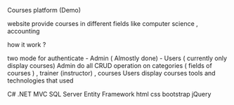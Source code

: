 Courses platform (Demo)

website provide courses in different fields like computer science , accounting

how it work ?

two mode for authenticate - Admin ( Almostly done) - Users ( currently only display courses)
Admin do all CRUD operation on categories ( fields of courses ) , trainer (instructor) , courses
Users display courses
tools and technologies that used

C#
.NET MVC
SQL Server
Entity Framework
html
css
bootstrap
jQuery
